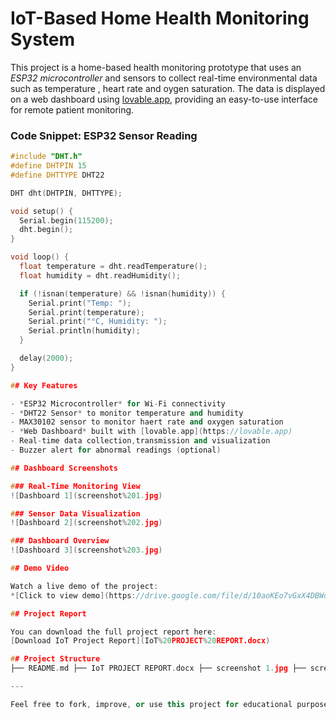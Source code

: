# IoT-Based Home Health Monitoring System

This project is a home-based health monitoring prototype that uses an *ESP32 microcontroller* and sensors to collect real-time environmental data such as temperature , heart rate and oygen saturation. The data is displayed on a web dashboard using [lovable.app](https://lovable.app), providing an easy-to-use interface for remote patient monitoring.

### Code Snippet: ESP32 Sensor Reading

```cpp
#include "DHT.h"
#define DHTPIN 15
#define DHTTYPE DHT22

DHT dht(DHTPIN, DHTTYPE);

void setup() {
  Serial.begin(115200);
  dht.begin();
}

void loop() {
  float temperature = dht.readTemperature();
  float humidity = dht.readHumidity();

  if (!isnan(temperature) && !isnan(humidity)) {
    Serial.print("Temp: ");
    Serial.print(temperature);
    Serial.print("°C, Humidity: ");
    Serial.println(humidity);
  }

  delay(2000);
}

## Key Features

- *ESP32 Microcontroller* for Wi-Fi connectivity
- *DHT22 Sensor* to monitor temperature and humidity
- MAX30102 sensor to monitor haert rate and oxygen saturation
- *Web Dashboard* built with [lovable.app](https://lovable.app)
- Real-time data collection,transmission and visualization
- Buzzer alert for abnormal readings (optional)

## Dashboard Screenshots

### Real-Time Monitoring View
![Dashboard 1](screenshot%201.jpg)

### Sensor Data Visualization
![Dashboard 2](screenshot%202.jpg)

### Dashboard Overview
![Dashboard 3](screenshot%203.jpg)

## Demo Video

Watch a live demo of the project:  
*[Click to view demo](https://drive.google.com/file/d/10aoKEo7vGxX4DBWdYWNZWmmFUdVB6ad0/view?usp=drive_link)*

## Project Report

You can download the full project report here:  
[Download IoT Project Report](IoT%20PROJECT%20REPORT.docx)

## Project Structure
├── README.md ├── IoT PROJECT REPORT.docx ├── screenshot 1.jpg ├── screenshot 2.jpg ├── screenshot 3.jpg 

---

Feel free to fork, improve, or use this project for educational purposes.


